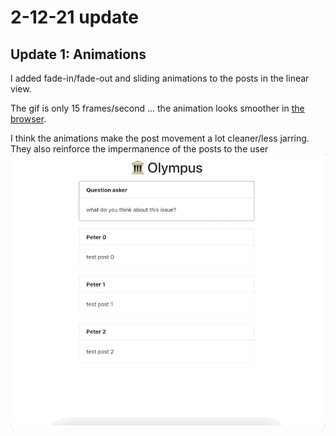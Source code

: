 # 2-12-21 update

## Update 1: Animations 
I added fade-in/fade-out and sliding animations to the posts in the linear view.

The gif is only 15 frames/second ... the animation looks smoother in [the browser](https://dpil-olympus.herokuapp.com/).

I think the animations make the post movement a lot cleaner/less jarring. They also reinforce the impermanence of the posts to the user  
<img src="../static/animation.gif">

